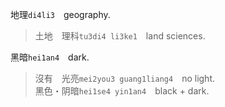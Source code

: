 地理`di4li3`　geography.
>土地　理科`tu3di4 li3ke1`　land sciences.   

黑暗`hei1an4`　dark.
>沒有　光亮`mei2you3 guang1liang4`　no light.   
>黑色・阴暗`hei1se4 yin1an4`　black + dark.   
